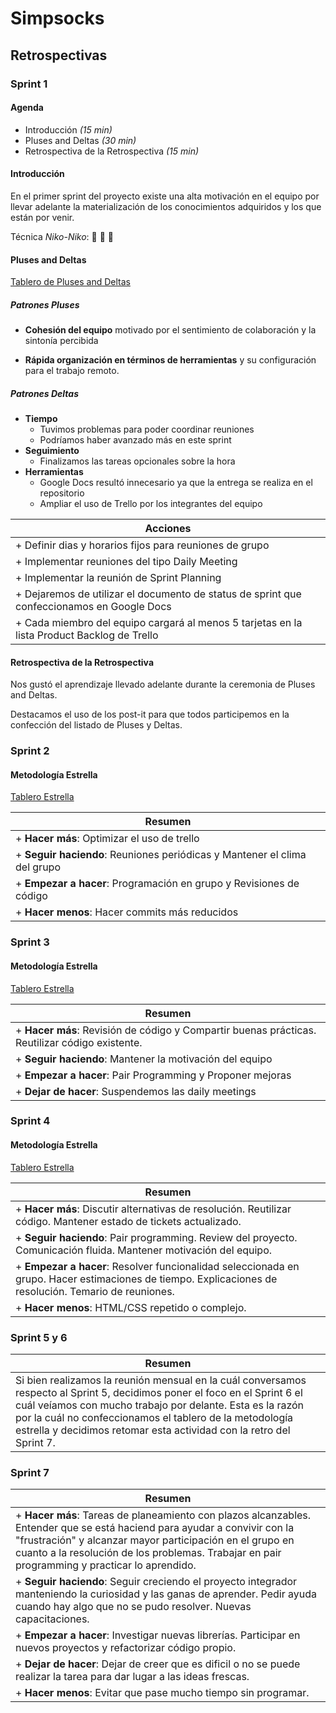 # Simpsocks

## Retrospectivas

### Sprint 1

#### Agenda

- Introducción _(15 min)_
- Pluses and Deltas _(30 min)_
- Retrospectiva de la Retrospectiva _(15 min)_

#### Introducción

En el primer sprint del proyecto existe una alta motivación en el equipo por llevar adelante la materialización de los conocimientos adquiridos y los que están por venir.

Técnica _Niko-Niko_: 🙂 🙂 🙂

#### Pluses and Deltas

[Tablero de Pluses and Deltas](https://jamboard.google.com/d/1WSm6S1jqbVOcZ4MjZMIy-nPlIVBXS1F-M-6J05o02KA/edit?usp=sharing)

##### Patrones Pluses

+ __Cohesión del equipo__ motivado por el sentimiento de colaboración y la sintonía percibida

+ __Rápida organización en términos de herramientas__ y su configuración para el trabajo remoto. 

##### Patrones Deltas

- __Tiempo__ 
   - Tuvimos problemas para poder coordinar reuniones
   - Podríamos haber avanzado más en este sprint
- __Seguimiento__
   - Finalizamos las tareas opcionales sobre la hora
- __Herramientas__
   - Google Docs resultó innecesario ya que la entrega se realiza en el repositorio
   - Ampliar el uso de Trello por los integrantes del equipo

| Acciones |
| -------- |
| + Definir dias y horarios fijos para reuniones de grupo |
| + Implementar reuniones del tipo Daily Meeting |
| + Implementar la reunión de Sprint Planning |
| + Dejaremos de utilizar el documento de status de sprint que confeccionamos en Google Docs |
| + Cada miembro del equipo cargará al menos 5 tarjetas en la lista Product Backlog de Trello |

#### Retrospectiva de la Retrospectiva

Nos gustó el aprendizaje llevado adelante durante la ceremonia de Pluses and Deltas.

Destacamos el uso de los post-it para que todos participemos en la confección del listado de Pluses y Deltas.


### Sprint 2

#### Metodología Estrella

[Tablero Estrella](https://jamboard.google.com/u/0/d/1mataI0rrvBcHGc66sxL_zzNilD2T0eCiJGIPXk4WRzs/viewer)

| Resumen |
| -------- |
| + **Hacer más**: Optimizar el uso de trello |
| + **Seguir haciendo**: Reuniones periódicas y Mantener el clima del grupo |
| + **Empezar a hacer**: Programación en grupo y Revisiones de código |
| + **Hacer menos**: Hacer commits más reducidos |


### Sprint 3

#### Metodología Estrella

[Tablero Estrella](https://jamboard.google.com/d/1NI2gObEE7DMeHf3v1f-dyBCa2ydhofeTWhrenfDfY0g/viewer?f=0)

| Resumen |
| -------- |
| + **Hacer más**: Revisión de código y Compartir buenas prácticas. Reutilizar código existente. |
| + **Seguir haciendo**: Mantener la motivación del equipo |
| + **Empezar a hacer**: Pair Programming y Proponer mejoras |
| + **Dejar de hacer**: Suspendemos las daily meetings |


### Sprint 4

#### Metodología Estrella

[Tablero Estrella](https://jamboard.google.com/d/1xMViHngJvef4sXpLeKUunvCXXBqrU3d-bl9Z_8_mJmw/)

| Resumen |
| -------- |
| + **Hacer más**: Discutir alternativas de resolución. Reutilizar código. Mantener estado de tickets actualizado. |
| + **Seguir haciendo**: Pair programming. Review del proyecto. Comunicación fluida. Mantener motivación del equipo. |
| + **Empezar a hacer**: Resolver funcionalidad seleccionada en grupo. Hacer estimaciones de tiempo. Explicaciones de resolución. Temario de reuniones. |
| + **Hacer menos**: HTML/CSS repetido o complejo. |


### Sprint 5 y 6

| Resumen |
| -------- |
| Si bien realizamos la reunión mensual en la cuál conversamos respecto al Sprint 5, decidimos poner el foco en el Sprint 6 el cuál veíamos con mucho trabajo por delante. Esta es la razón por la cuál no confeccionamos el tablero de la metodología estrella y decidimos retomar esta actividad con la retro del Sprint 7. |

### Sprint 7

| Resumen |
| -------- |
| + **Hacer más**: Tareas de planeamiento con plazos alcanzables. Entender que se está haciend para ayudar a convivir con la "frustración" y alcanzar mayor participación en el grupo en cuanto a la resolución de los problemas. Trabajar en pair programming y practicar lo aprendido. |
| + **Seguir haciendo**:  Seguir creciendo el proyecto integrador manteniendo la curiosidad y las ganas de aprender. Pedir ayuda cuando hay algo que no se pudo resolver. Nuevas capacitaciones. |
| + **Empezar a hacer**: Investigar nuevas librerías. Participar en nuevos proyectos y refactorizar código propio.  |
| + **Dejar de hacer**: Dejar de creer que es dificil o no se puede realizar la tarea para dar lugar a las ideas frescas. |
| + **Hacer menos**: Evitar que pase mucho tiempo sin programar. |
